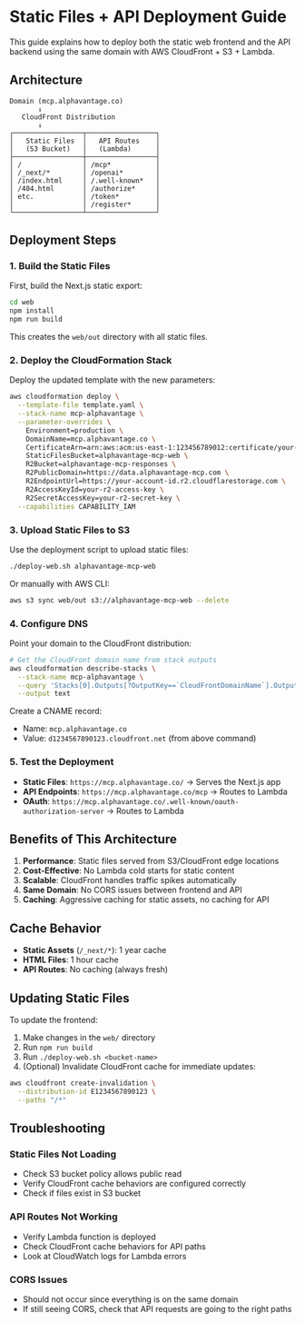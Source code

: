 # Static Files + API Deployment Guide

This guide explains how to deploy both the static web frontend and the API backend using the same domain with AWS CloudFront + S3 + Lambda.

## Architecture

```
Domain (mcp.alphavantage.co)
       ↓
   CloudFront Distribution
       ↓
┌─────────────────┬─────────────────┐
│   Static Files  │   API Routes    │
│   (S3 Bucket)   │   (Lambda)      │
├─────────────────┼─────────────────┤
│ /               │ /mcp*           │
│ /_next/*        │ /openai*        │
│ /index.html     │ /.well-known*   │
│ /404.html       │ /authorize*     │
│ etc.            │ /token*         │
│                 │ /register*      │
└─────────────────┴─────────────────┘
```

## Deployment Steps

### 1. Build the Static Files

First, build the Next.js static export:

```bash
cd web
npm install
npm run build
```

This creates the `web/out` directory with all static files.

### 2. Deploy the CloudFormation Stack

Deploy the updated template with the new parameters:

```bash
aws cloudformation deploy \
  --template-file template.yaml \
  --stack-name mcp-alphavantage \
  --parameter-overrides \
    Environment=production \
    DomainName=mcp.alphavantage.co \
    CertificateArn=arn:aws:acm:us-east-1:123456789012:certificate/your-cert-id \
    StaticFilesBucket=alphavantage-mcp-web \
    R2Bucket=alphavantage-mcp-responses \
    R2PublicDomain=https://data.alphavantage-mcp.com \
    R2EndpointUrl=https://your-account-id.r2.cloudflarestorage.com \
    R2AccessKeyId=your-r2-access-key \
    R2SecretAccessKey=your-r2-secret-key \
  --capabilities CAPABILITY_IAM
```

### 3. Upload Static Files to S3

Use the deployment script to upload static files:

```bash
./deploy-web.sh alphavantage-mcp-web
```

Or manually with AWS CLI:

```bash
aws s3 sync web/out s3://alphavantage-mcp-web --delete
```

### 4. Configure DNS

Point your domain to the CloudFront distribution:

```bash
# Get the CloudFront domain name from stack outputs
aws cloudformation describe-stacks \
  --stack-name mcp-alphavantage \
  --query 'Stacks[0].Outputs[?OutputKey==`CloudFrontDomainName`].OutputValue' \
  --output text
```

Create a CNAME record:
- Name: `mcp.alphavantage.co`
- Value: `d1234567890123.cloudfront.net` (from above command)

### 5. Test the Deployment

- **Static Files**: `https://mcp.alphavantage.co/` → Serves the Next.js app
- **API Endpoints**: `https://mcp.alphavantage.co/mcp` → Routes to Lambda
- **OAuth**: `https://mcp.alphavantage.co/.well-known/oauth-authorization-server` → Routes to Lambda

## Benefits of This Architecture

1. **Performance**: Static files served from S3/CloudFront edge locations
2. **Cost-Effective**: No Lambda cold starts for static content
3. **Scalable**: CloudFront handles traffic spikes automatically
4. **Same Domain**: No CORS issues between frontend and API
5. **Caching**: Aggressive caching for static assets, no caching for API

## Cache Behavior

- **Static Assets** (`/_next/*`): 1 year cache
- **HTML Files**: 1 hour cache
- **API Routes**: No caching (always fresh)

## Updating Static Files

To update the frontend:

1. Make changes in the `web/` directory
2. Run `npm run build`
3. Run `./deploy-web.sh <bucket-name>`
4. (Optional) Invalidate CloudFront cache for immediate updates:

```bash
aws cloudfront create-invalidation \
  --distribution-id E1234567890123 \
  --paths "/*"
```

## Troubleshooting

### Static Files Not Loading
- Check S3 bucket policy allows public read
- Verify CloudFront cache behaviors are configured correctly
- Check if files exist in S3 bucket

### API Routes Not Working
- Verify Lambda function is deployed
- Check CloudFront cache behaviors for API paths
- Look at CloudWatch logs for Lambda errors

### CORS Issues
- Should not occur since everything is on the same domain
- If still seeing CORS, check that API requests are going to the right paths